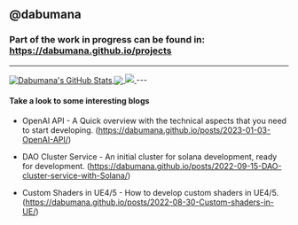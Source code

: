 ## @dabumana
### Part of the work in progress can be found in: https://dabumana.github.io/projects

---
<a href="https://dabumana.github.io">
  <img align="center" src="https://github-readme-stats-sigma-five.vercel.app/api?username=dabumana&show_icons=true&line_height=33&count_private=true&theme=dark" alt="Dabumana's GitHub Stats" />
</a>

<a href="https://dabumana.github.io">
  <img align="center" src="https://github-readme-stats-sigma-five.vercel.app/api/top-langs/?username=dabumana&&hide=cmake&langs_count=4&line_height=35&theme=dark" />
</a>

<a href="https://dabumana.github.io">
  <img src="https://github-readme-streak-stats.herokuapp.com/?user=dabumana&theme=dark" />
</a>
---


#### Take a look to some interesting blogs

* OpenAI API - A Quick overview with the technical aspects that you need to start developing. (https://dabumana.github.io/posts/2023-01-03-OpenAI-API/)

* DAO Cluster Service - An initial cluster for solana development, ready for development. (https://dabumana.github.io/posts/2022-09-15-DAO-cluster-service-with-Solana/)

* Custom Shaders in UE4/5 - How to develop custom shaders in UE4/5. (https://dabumana.github.io/posts/2022-08-30-Custom-shaders-in-UE/)
